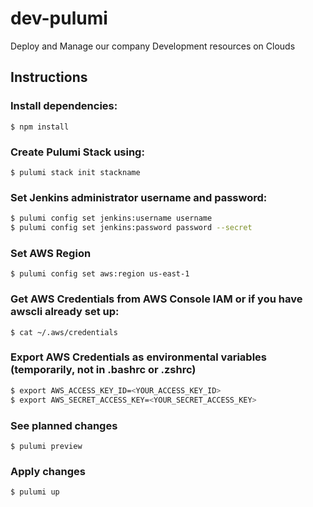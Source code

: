 # dev-pulumi
Deploy and Manage our company Development resources on Clouds

## Instructions
### Install dependencies:  
```
$ npm install
```

### Create Pulumi Stack using:  
```
$ pulumi stack init stackname
```

### Set Jenkins administrator username and password:
```bash
$ pulumi config set jenkins:username username
$ pulumi config set jenkins:password password --secret
```

### Set AWS Region  
```
$ pulumi config set aws:region us-east-1
```

### Get AWS Credentials from AWS Console IAM or if you have awscli already set up:    
```
$ cat ~/.aws/credentials
```

### Export AWS Credentials as environmental variables (temporarily, not in .bashrc or .zshrc)  
```bash
$ export AWS_ACCESS_KEY_ID=<YOUR_ACCESS_KEY_ID>
$ export AWS_SECRET_ACCESS_KEY=<YOUR_SECRET_ACCESS_KEY>
```

### See planned changes  
```
$ pulumi preview 
```

### Apply changes    
```
$ pulumi up
```